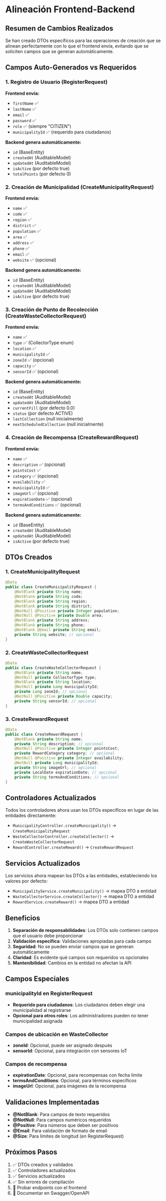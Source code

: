 # Alineación Frontend-Backend

## Resumen de Cambios Realizados

Se han creado DTOs específicos para las operaciones de creación que se alinean perfectamente con lo que el frontend envía, evitando que se soliciten campos que se generan automáticamente.

## Campos Auto-Generados vs Requeridos

### 1. **Registro de Usuario (RegisterRequest)**
**Frontend envía:**
- `firstName` ✅
- `lastName` ✅
- `email` ✅
- `password` ✅
- `role` ✅ (siempre "CITIZEN")
- `municipalityId` ✅ (requerido para ciudadanos)

**Backend genera automáticamente:**
- `id` (BaseEntity)
- `createdAt` (AuditableModel)
- `updatedAt` (AuditableModel)
- `isActive` (por defecto true)
- `totalPoints` (por defecto 0)

### 2. **Creación de Municipalidad (CreateMunicipalityRequest)**
**Frontend envía:**
- `name` ✅
- `code` ✅
- `region` ✅
- `district` ✅
- `population` ✅
- `area` ✅
- `address` ✅
- `phone` ✅
- `email` ✅
- `website` ✅ (opcional)

**Backend genera automáticamente:**
- `id` (BaseEntity)
- `createdAt` (AuditableModel)
- `updatedAt` (AuditableModel)
- `isActive` (por defecto true)

### 3. **Creación de Punto de Recolección (CreateWasteCollectorRequest)**
**Frontend envía:**
- `name` ✅
- `type` ✅ (CollectorType enum)
- `location` ✅
- `municipalityId` ✅
- `zoneId` ✅ (opcional)
- `capacity` ✅
- `sensorId` ✅ (opcional)

**Backend genera automáticamente:**
- `id` (BaseEntity)
- `createdAt` (AuditableModel)
- `updatedAt` (AuditableModel)
- `currentFill` (por defecto 0.0)
- `status` (por defecto ACTIVE)
- `lastCollection` (null inicialmente)
- `nextScheduledCollection` (null inicialmente)

### 4. **Creación de Recompensa (CreateRewardRequest)**
**Frontend envía:**
- `name` ✅
- `description` ✅ (opcional)
- `pointsCost` ✅
- `category` ✅ (opcional)
- `availability` ✅
- `municipalityId` ✅
- `imageUrl` ✅ (opcional)
- `expirationDate` ✅ (opcional)
- `termsAndConditions` ✅ (opcional)

**Backend genera automáticamente:**
- `id` (BaseEntity)
- `createdAt` (AuditableModel)
- `updatedAt` (AuditableModel)
- `isActive` (por defecto true)

## DTOs Creados

### 1. CreateMunicipalityRequest
```java
@Data
public class CreateMunicipalityRequest {
    @NotBlank private String name;
    @NotBlank private String code;
    @NotBlank private String region;
    @NotBlank private String district;
    @NotNull @Positive private Integer population;
    @NotNull @Positive private Double area;
    @NotBlank private String address;
    @NotBlank private String phone;
    @NotBlank @Email private String email;
    private String website; // opcional
}
```

### 2. CreateWasteCollectorRequest
```java
@Data
public class CreateWasteCollectorRequest {
    @NotBlank private String name;
    @NotNull private CollectorType type;
    @NotBlank private String location;
    @NotNull private Long municipalityId;
    private Long zoneId; // opcional
    @NotNull @Positive private Double capacity;
    private String sensorId; // opcional
}
```

### 3. CreateRewardRequest
```java
@Data
public class CreateRewardRequest {
    @NotBlank private String name;
    private String description; // opcional
    @NotNull @Positive private Integer pointsCost;
    private RewardCategory category; // opcional
    @NotNull @Positive private Integer availability;
    @NotNull private Long municipalityId;
    private String imageUrl; // opcional
    private LocalDate expirationDate; // opcional
    private String termsAndConditions; // opcional
}
```

## Controladores Actualizados

Todos los controladores ahora usan los DTOs específicos en lugar de las entidades directamente:

- `MunicipalityController.createMunicipality()` → `CreateMunicipalityRequest`
- `WasteCollectorController.createCollector()` → `CreateWasteCollectorRequest`
- `RewardController.createReward()` → `CreateRewardRequest`

## Servicios Actualizados

Los servicios ahora mapean los DTOs a las entidades, estableciendo los valores por defecto:

- `MunicipalityService.createMunicipality()` → mapea DTO a entidad
- `WasteCollectorService.createCollector()` → mapea DTO a entidad
- `RewardService.createReward()` → mapea DTO a entidad

## Beneficios

1. **Separación de responsabilidades**: Los DTOs solo contienen campos que el usuario debe proporcionar
2. **Validación específica**: Validaciones apropiadas para cada campo
3. **Seguridad**: No se pueden enviar campos que se generan automáticamente
4. **Claridad**: Es evidente qué campos son requeridos vs opcionales
5. **Mantenibilidad**: Cambios en la entidad no afectan la API

## Campos Especiales

### municipalityId en RegisterRequest
- **Requerido para ciudadanos**: Los ciudadanos deben elegir una municipalidad al registrarse
- **Opcional para otros roles**: Los administradores pueden no tener municipalidad asignada

### Campos de ubicación en WasteCollector
- **zoneId**: Opcional, puede ser asignado después
- **sensorId**: Opcional, para integración con sensores IoT

### Campos de recompensa
- **expirationDate**: Opcional, para recompensas con fecha límite
- **termsAndConditions**: Opcional, para términos específicos
- **imageUrl**: Opcional, para imágenes de la recompensa

## Validaciones Implementadas

- **@NotBlank**: Para campos de texto requeridos
- **@NotNull**: Para campos numéricos requeridos
- **@Positive**: Para números que deben ser positivos
- **@Email**: Para validación de formato de email
- **@Size**: Para límites de longitud (en RegisterRequest)

## Próximos Pasos

1. ✅ DTOs creados y validados
2. ✅ Controladores actualizados
3. ✅ Servicios actualizados
4. ✅ Sin errores de compilación
5. 🔄 Probar endpoints con el frontend
6. 🔄 Documentar en Swagger/OpenAPI
